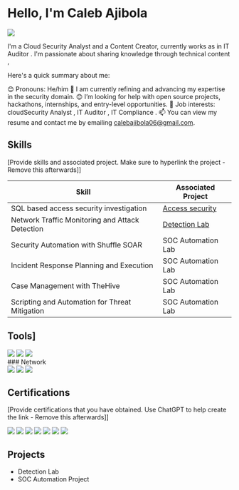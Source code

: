 
# Hello, I'm Caleb Ajibola
<a href="https://linkedin.com/in/caleb-ajibola/"><img src="https://img.shields.io/badge/-LinkedIn-0072b1?&style=for-the-badge&logo=linkedin&logoColor=white" /></a>


I'm a Cloud Security Analyst  and a  Content Creator, currently works as in IT Auditor . I'm passionate about sharing knowledge through technical content , 

Here's a quick summary about me:

😊 Pronouns: He/him
🌱 I am currently refining and advancing my expertise in the security domain.
😊 I’m looking for help with open source projects, hackathons, internships, and entry-level opportunities.
💼 Job interests: cloudSecurity Analyst , IT Auditor , IT Compliance .
📫 You can view my resume and contact me by emailing calebajibola06@gmail.com.



## Skills
[Provide skills and associated project. Make sure to hyperlink the project - Remove this afterwards]]

| Skill                                         | Associated Project         |
|-----------------------------------------------|----------------------------|
| SQL based access security investigation         | <a href="https://github.com/CalebAjibola06/SQL-Based-Security-Investigation.git">Access security</a>|
| Network Traffic Monitoring and Attack Detection | <a href="https://google.com">Detection Lab</a>|
| Security Automation with Shuffle SOAR         | SOC Automation Lab|
| Incident Response Planning and Execution      | SOC Automation Lab|
| Case Management with TheHive                  | SOC Automation Lab|
| Scripting and Automation for Threat Mitigation | SOC Automation Lab|

## Tools]
<div>
<img src="https://img.shields.io/badge/-Python-3776AB?style=for-the-badge&logo=python&logoColor=white" />
<img src="https://img.shields.io/badge/-Google%20Cloud-4285F4?style=for-the-badge&logo=googlecloud&logoColor=white" />
<img src="https://img.shields.io/badge/-AWS-232F3E?style=for-the-badge&logo=amazonaws&logoColor=white" />

</div>
### Network
<div>
    <img src="https://img.shields.io/badge/-Wireshark-1679A7?&style=for-the-badge&logo=Wireshark&logoColor=white" />
    <img src="https://img.shields.io/badge/-Suricata-EF3B2D?&style=for-the-badge&logo=Suricata&logoColor=white" />
    <img src="https://img.shields.io/badge/-Zeek-777BB4?&style=for-the-badge&logo=Zeek&logoColor=white" />
</div>





## Certifications
[Provide certifications that you have obtained. Use ChatGPT to help create the link - Remove this afterwards]]
<div>
<img src="https://img.shields.io/badge/-Security%2B-FF0000?&style=for-the-badge&logo=CompTIA&logoColor=white" />
<img src="https://img.shields.io/badge/-LinkedIn%20Learning-0077B5?style=for-the-badge&logo=linkedin&logoColor=white" />
<img src="https://img.shields.io/badge/-ISACA-9C1A22?style=for-the-badge&logo=isaca&logoColor=white" />
<img src="https://img.shields.io/badge/-Cisco-1BA0D7?style=for-the-badge&logo=cisco&logoColor=white" />
<img src="https://img.shields.io/badge/-Coursera-0056D2?style=for-the-badge&logo=coursera&logoColor=white" />
<img src="https://img.shields.io/badge/-Udacity-01B3E3?style=for-the-badge&logo=udacity&logoColor=white" />
<img src="https://img.shields.io/badge/-Google%20Cloud-4285F4?style=for-the-badge&logo=googlecloud&logoColor=white" />

</div>

## Projects
- Detection Lab
- SOC Automation Project
